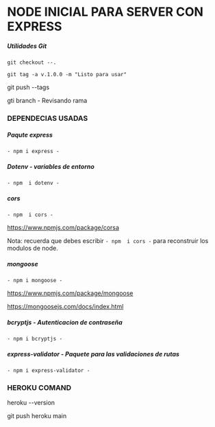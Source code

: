 # NODE INICIAL PARA SERVER CON EXPRESS

##### Utilidades Git
```git checkout --.```

``` git tag -a v.1.0.0 -m "Listo para usar"  ```

git push --tags


gti branch  - Revisando rama

### DEPENDECIAS USADAS

##### Paqute express

`- npm i express -`

##### Dotenv  - variables de entorno

`- npm  i dotenv -`

##### cors

`- npm  i cors -`

https://www.npmjs.com/package/corsa


Nota: recuerda que debes escribir `- npm  i cors -` para reconstruir los modulos de node.

##### mongoose

`- npm i mongoose -`

https://www.npmjs.com/package/mongoose

https://mongoosejs.com/docs/index.html


##### bcryptjs - Autenticacion de contraseña

`- npm i bcryptjs -`

##### express-validator - Paquete para las validaciones de rutas

`- npm i express-validator -`


### HEROKU COMAND

heroku --version

git push heroku main




